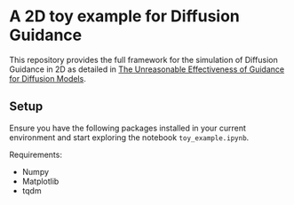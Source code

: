 # A 2D toy example for Diffusion Guidance

This repository provides the full framework for the simulation of Diffusion Guidance in 2D as detailed in [The Unreasonable Effectiveness of Guidance for Diffusion Models](https://arxiv.org/abs/2411.10257).

## Setup
Ensure you have the following packages installed in your current environment and start exploring the notebook `toy_example.ipynb`.

Requirements: 
- Numpy
- Matplotlib
- tqdm

